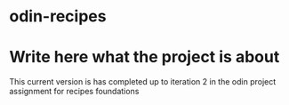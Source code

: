 # odin-recipes
# Write here what the project is about
This current version is has completed up to iteration 2 in the odin project assignment for recipes foundations